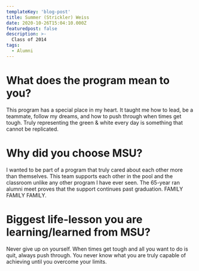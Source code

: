 ```yaml
---
templateKey: 'blog-post'
title: Summer (Strickler) Weiss
date: 2020-10-26T15:04:10.000Z
featuredpost: false
description: >-
  Class of 2014
tags:
  - Alumni
---
```


# What does the program mean to you?
This program has a special place in my heart. It taught me how to lead, be a teammate, follow my dreams, and how to push through when times get tough. Truly representing the green & white every day is something that cannot be replicated.


# Why did you choose MSU?
I wanted to be part of a program that truly cared about each other more than themselves. This team supports each other in the pool and the classroom unlike any other program I have ever seen. The 65-year ran alumni meet proves that the support continues past graduation. FAMILY FAMILY FAMILY.

# Biggest life-lesson you are learning/learned from MSU?

Never give up on yourself. When times get tough and all you want to do is quit, always push through. You never know what you are truly capable of achieving until you overcome your limits.